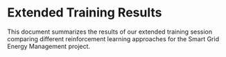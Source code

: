 # Extended Training Results

This document summarizes the results of our extended training session comparing different reinforcement learning approaches for the Smart Grid Energy Management project.
